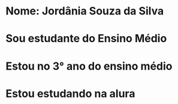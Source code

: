 # Nome: Jordânia Souza da Silva 
# Sou estudante do Ensino Médio 
# Estou no 3° ano do ensino médio 
# Estou estudando na alura
